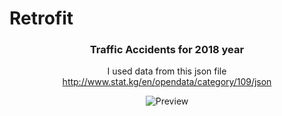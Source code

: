 # Retrofit

<h3 align="center"><strong>Traffic Accidents for 2018 year</strong></h3>
<p align="center">I used data from this json file <a href="http://www.stat.kg/en/opendata/category/109/json">http://www.stat.kg/en/opendata/category/109/json</a></p>   
<p align="center">
  <img src="https://i.ibb.co/BtVZM5R/traffic-accidents.png" alt="Preview"/>
</p>
